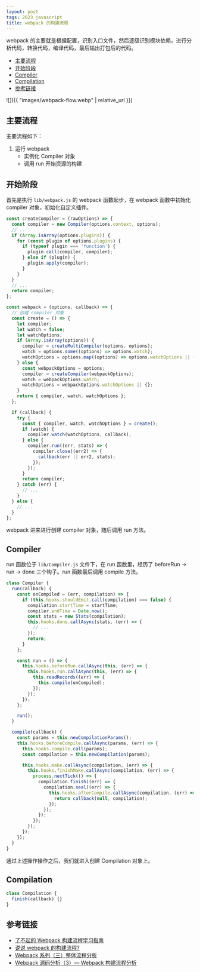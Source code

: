 ```yaml
---
layout: post
tags: 2023 javascript
title: webpack 的构建流程
---
```


webpack 的主要就是根据配置，识别入口文件，然后逐级识别模块依赖，进行分析代码，转换代码，编译代码，最后输出打包后的代码。

<!-- vim-markdown-toc GFM -->

- [主要流程](#主要流程)
- [开始阶段](#开始阶段)
- [Compiler](#compiler)
- [Compilation](#compilation)
- [参考链接](#参考链接)

<!-- vim-markdown-toc -->

![]({{ "images/webpack-flow.webp" | relative_url }})

## 主要流程

主要流程如下：

1. 运行 webpack
   - 实例化 Compiler 对象
   - 调用 run 开始资源的构建

## 开始阶段

首先是执行 `lib/webpack.js` 的 webpack 函数起步，在 webpack 函数中初始化 compiler 对象，初始化自定义插件。

```js
const createCompiler = (rawOptions) => {
  const compiler = new Compiler(options.context, options);
  // ...
  if (Array.isArray(options.plugins)) {
    for (const plugin of options.plugins) {
      if (typeof plugin === 'function') {
        plugin.call(compiler, compiler);
      } else if (plugin) {
        plugin.apply(compiler);
      }
    }
  }
  // ...
  return compiler;
};

const webpack = (options, callback) => {
  // 创建 compiler 对象
  const create = () => {
    let compiler;
    let watch = false;
    let watchOptions;
    if (Array.isArray(options)) {
      compiler = createMultiCompiler(options, options);
      watch = options.some((options) => options.watch);
      watchOptions = options.map((options) => options.watchOptions || {});
    } else {
      const webpackOptions = options;
      compiler = createCompiler(webpackOptions);
      watch = webpackOptions.watch;
      watchOptions = webpackOptions.watchOptions || {};
    }
    return { compiler, watch, watchOptions };
  };

  if (callback) {
    try {
      const { compiler, watch, watchOptions } = create();
      if (watch) {
        compiler.watch(watchOptions, callback);
      } else {
        compiler.run((err, stats) => {
          compiler.close((err2) => {
            callback(err || err2, stats);
          });
        });
      }
      return compiler;
    } catch (err) {
      // ...
    }
  } else {
    // ...
  }
};
```

webpack 进来进行创建 compiler 对象，随后调用 run 方法。

## Compiler

run 函数位于 `lib/Compiler.js` 文件下，在 run 函数里，经历了 beforeRun -> run -> done 三个钩子。run 函数最后调用 compile 方法。

```js
class Compiler {
  run(callback) {
    const onCompiled = (err, compilation) => {
      if (this.hooks.shouldEmit.call(compilation) === false) {
        compilation.startTime = startTime;
        compiler.endTime = Date.now();
        const stats = new Stats(compilation);
        this.hooks.done.callAsync(stats, (err) => {
          // ...
        });
        return;
      }
    };

    const run = () => {
      this.hooks.beforeRun.callAsync(this, (err) => {
        this.hooks.run.callAsync(this, (err) => {
          this.readRecords((err) => {
            this.compile(onCompiled);
          });
        });
      });
    };

    run();
  }

  compile(callback) {
    const params = this.newCompilationParams();
    this.hooks.beforeCompile.callAsync(params, (err) => {
      this.hooks.compile.call(params);
      const compilation = this.newCompilation(params);

      this.hooks.make.callAsync(compilation, (err) => {
        this.hooks.finishMake.callAsync(compilation, (err) => {
          process.nextTick(() => {
            compilation.finish((err) => {
              compilation.seal((err) => {
                this.hooks.afterCompile.callAsync(compilation, (err) => {
                  return callback(null, compilation);
                });
              });
            });
          });
        });
      });
    });
  }
}
```

通过上述操作操作之后，我们就进入创建 Compilation 对象上。

## Compilation

```js
class Compilation {
  finish(callback) {}
}
```

## 参考链接

- [了不起的 Webpack 构建流程学习指南](https://segmentfault.com/a/1190000022991056)
- [说说 webpack 的构建流程?](https://vue3js.cn/interview/webpack/build_process.html)
- [Webpack 系列（三）整体流程分析](https://mengsixing.github.io/blog/devops-webpack-entry.html)
- [Webpack 源码分析（3）— Webpack 构建流程分析](https://segmentfault.com/a/1190000027077392)
